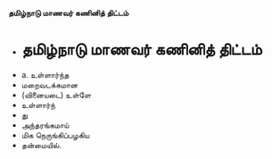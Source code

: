 **தமிழ்நாடு மாணவர் கணினித் திட்டம்**
- # தமிழ்நாடு மாணவர் கணினித் திட்டம்
- a. உள்ளார்ந்த
- மறைவடக்கமான
- (வினையடை) உள்ளே
- உள்ளார்ந்
- து
- அந்தரங்கமாய்
- மிக நெருங்கிப்பழகிய
- தன்மையில்.

